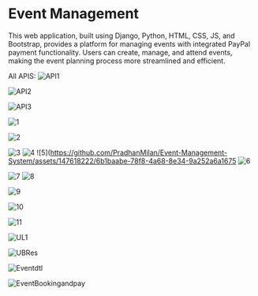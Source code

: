 # Event Management 
This web application, built using Django, Python, HTML, CSS, JS, and Bootstrap, provides a platform for managing events with integrated PayPal payment functionality. Users can create, manage, and attend events, making the event planning process more streamlined and efficient.










All APIS:
![API1](https://github.com/PradhanMilan/Event-Management-System/assets/147618222/4a4a480b-68a5-47d0-84e5-dd5eca2d9488)


![API2](https://github.com/PradhanMilan/Event-Management-System/assets/147618222/aefdad7f-fb64-4575-ae07-7df5376fc36a)




![API3](https://github.com/PradhanMilan/Event-Management-System/assets/147618222/efa2efce-b385-4be9-bf98-fcc87a3c9d7b)


 
![1](https://github.com/PradhanMilan/Event-Management-System/assets/147618222/569a955a-bb8c-406b-b841-46d6c1ea62c1)

![2](https://github.com/PradhanMilan/Event-Management-System/assets/147618222/c927d278-ec49-4219-8328-c081f8681537)

![3](https://github.com/PradhanMilan/Event-Management-System/assets/147618222/66746eb6-1aeb-47db-a367-a1057ba96971)
![4](https://github.com/PradhanMilan/Event-Management-System/assets/147618222/9283c2e3-4779-4de8-95f1-a00051f6171e)
![5](https://github.com/PradhanMilan/Event-Management-System/assets/147618222/6b1baabe-78f8-4a68-8e34-9a252a6a1675
![6](https://github.com/PradhanMilan/Event-Management-System/assets/147618222/2d301e4c-dc39-4f83-b65c-89a1a077ed19)

![7](https://github.com/PradhanMilan/Event-Management-System/assets/147618222/8fadb952-390c-47ca-90eb-1f977ecfa416)
![8](https://github.com/PradhanMilan/Event-Management-System/assets/147618222/148c1786-b14d-4bcd-924d-61207feccd38)

![9](https://github.com/PradhanMilan/Event-Management-System/assets/147618222/a4f53c1a-ec07-4a37-af5d-9bc8fe381a29)

![10](https://github.com/PradhanMilan/Event-Management-System/assets/147618222/4015f9b6-4925-4be9-9cb3-a04877db1d8c)

![11](https://github.com/PradhanMilan/Event-Management-System/assets/147618222/36b7d7f7-dd6f-4444-9981-150443bb67f6)

![UL1](https://github.com/PradhanMilan/Event-Management-System/assets/147618222/6f33f9cb-fd9c-4919-9fc0-0c5af6ec7c87)


![UBRes](https://github.com/PradhanMilan/Event-Management-System/assets/147618222/f4cffeab-6c74-499a-bdda-a5d9a40eb67d)




![Eventdtl](https://github.com/PradhanMilan/Event-Management-System/assets/147618222/2000aee1-8bfa-4c55-bc76-3b890f159942)



![EventBookingandpay](https://github.com/PradhanMilan/Event-Management-System/assets/147618222/37fcf104-0bc2-40ad-b680-f828b34cb3f1)


